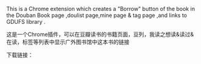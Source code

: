 This is a Chrome extension which creates a "Borrow" button of the book in the Douban Book page ,doulist page,mine page & tag  page  ,and links to GDUFS library .

这是一个Chrome插件，可以在豆瓣读书的书籍页面，豆列，我读之想读&读过&在读，标签等列表中显示广外图书馆中这本书的链接

下载链接：
